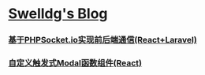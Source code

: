 # [Swelldg's Blog](https://swelldg.github.io/)

### [基于PHPSocket.io实现前后端通信(React+Laravel)](/phpsocket)
### [自定义触发式Modal函数组件(React)](/modal)

